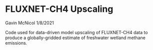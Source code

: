 FLUXNET-CH4 Upscaling
================
Gavin McNicol
1/8/2021

Code used for data-driven model upscaling of FLUXNET-CH4 data to produce
a globally-gridded estimate of freshwater wetland methane emissions.
